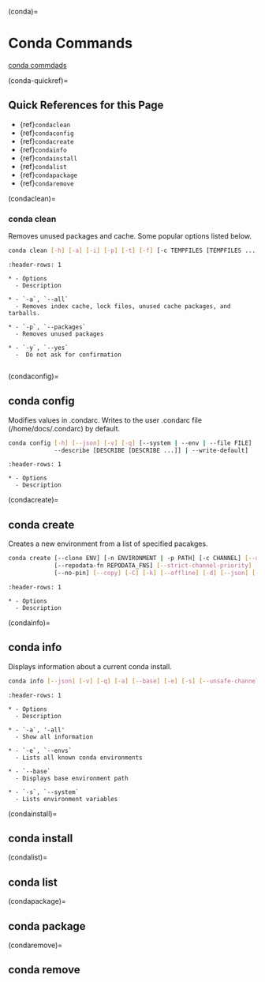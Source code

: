 (conda)=
# Conda Commands

[conda commdads][cc]



(conda-quickref)=
## Quick References for this Page

- {ref}`condaclean`
- {ref}`condaconfig`
- {ref}`condacreate`
- {ref}`condainfo`
- {ref}`condainstall`
- {ref}`condalist`
- {ref}`condapackage`
- {ref}`condaremove`

(condaclean)=
### conda clean

Removes unused packages and cache. Some popular options listed below.

```bash
conda clean [-h] [-a] [-i] [-p] [-t] [-f] [-c TEMPFILES [TEMPFILES ...]] [-d] [--json] [-q] [-v] [-y]
```

```{list-table}
:header-rows: 1

* - Options
  - Description
  
* - `-a`, `--all`
  - Removes index cache, lock files, unused cache packages, and tarballs.

* - `-p`, `--packages`
  - Removes unused packages
  
* - `-y`, `--yes`
  -  Do not ask for confirmation  
  
```  

(condaconfig)=
## conda config

Modifies values in .condarc. Writes to the user .condarc file (/home/docs/.condarc) by default.

```bash
conda config [-h] [--json] [-v] [-q] [--system | --env | --file FILE] [--show [SHOW [SHOW ...]] | --show-sources | --validate |
             --describe [DESCRIBE [DESCRIBE ...]] | --write-default]
```

```{list-table}
:header-rows: 1

* - Options
  - Description
```

(condacreate)=
## conda create

Creates a new environment from a list of specified pacakges.

```bash
conda create [--clone ENV] [-n ENVIRONMENT | -p PATH] [-c CHANNEL] [--use-local] [--override-channels]
             [--repodata-fn REPODATA_FNS] [--strict-channel-priority] [--no-channel-priority] [--no-deps | --only-deps]
             [--no-pin] [--copy] [-C] [-k] [--offline] [-d] [--json] [-q] [-v] [-y] [--download-only] [--show-channel-urls]
```             

```{list-table}
:header-rows: 1

* - Options
  - Description
```

(condainfo)=
## conda info

Displays information about a current conda install.


```bash
conda info [--json] [-v] [-q] [-a] [--base] [-e] [-s] [--unsafe-channels]
```

```{list-table}
:header-rows: 1

* - Options
  - Description
  
* - `-a`, '-all'
  - Show all information

* - `-e`, `--envs`
  - Lists all known conda environments
  
* - `--base`
  - Displays base environment path
  
* - `-s`, `--system`
  - Lists environment variables
```

(condainstall)=
## conda install



(condalist)=
## conda list


(condapackage)=
## conda package


(condaremove)=
## conda remove
[cc]: https://docs.conda.io/projects/conda/en/latest/commands.html





